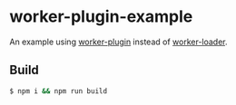 # worker-plugin-example

An example using [worker-plugin](https://www.npmjs.com/package/worker-plugin) instead of [worker-loader](https://www.npmjs.com/package/worker-loader).

## Build

```sh
$ npm i && npm run build
```
